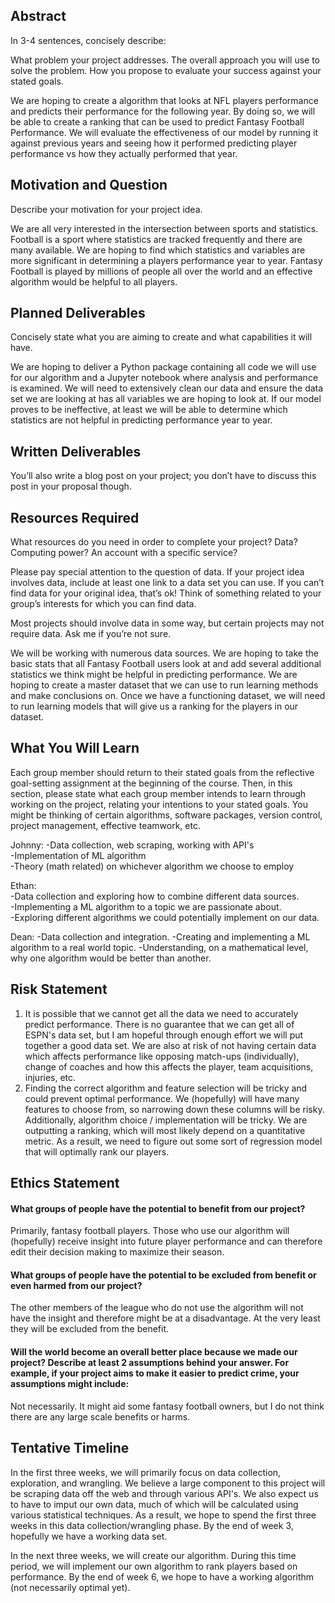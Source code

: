 ## Abstract
In 3-4 sentences, concisely describe:

What problem your project addresses.
The overall approach you will use to solve the problem.
How you propose to evaluate your success against your stated goals.

We are hoping to create a algorithm that looks at NFL players performance and predicts their performance for the following year. By doing so, we will be able to create a ranking that can be used to predict Fantasy Football Performance. We will evaluate the effectiveness of our model by running it against previous years and seeing how it performed predicting player performance vs how they actually performed that year.

## Motivation and Question
Describe your motivation for your project idea.

We are all very interested in the intersection between sports and statistics. Football is a sport where statistics are tracked frequently and there are many available. We are hoping to find which statistics and variables are more significant in determining a players performance year to year. Fantasy Football is played by millions of people all over the world and an effective algorithm would be helpful to all players.

## Planned Deliverables
Concisely state what you are aiming to create and what capabilities it will have.

We are hoping to deliver a Python package containing all code we will use for our algorithm and a Jupyter notebook where analysis and performance is examined. We will need to extensively clean our data and ensure the data set we are looking at has all variables we are hoping to look at. If our model proves to be ineffective, at least we will be able to determine which statistics are not helpful in predicting performance year to year.

## Written Deliverables
You’ll also write a blog post on your project; you don’t have to discuss this post in your proposal though.

## Resources Required
What resources do you need in order to complete your project? Data? Computing power? An account with a specific service?

Please pay special attention to the question of data. If your project idea involves data, include at least one link to a data set you can use. If you can’t find data for your original idea, that’s ok! Think of something related to your group’s interests for which you can find data.

Most projects should involve data in some way, but certain projects may not require data. Ask me if you’re not sure.

We will be working with numerous data sources. We are hoping to take the basic stats that all Fantasy Football users look at and add several additional statistics we think might be helpful in predicting performance. We are hoping to create a master dataset that we can use to run learning methods and make conclusions on. Once we have a functioning dataset, we will need to run learning models that will give us a ranking for the players in our dataset.

## What You Will Learn
Each group member should return to their stated goals from the reflective goal-setting assignment at the beginning of the course. Then, in this section, please state what each group member intends to learn through working on the project, relating your intentions to your stated goals. You might be thinking of certain algorithms, software packages, version control, project management, effective teamwork, etc.

Johnny:
-Data collection, web scraping, working with API's  
-Implementation of ML algorithm  
-Theory (math related) on whichever algorithm we choose to employ  

Ethan:  
-Data collection and exploring how to combine different data sources.  
-Implementing a ML algorithm to a topic we are passionate about.  
-Exploring different algorithms we could potentially implement on our data.

Dean:
-Data collection and integration.
-Creating and implementing a ML algorithm to a real world topic.
-Understanding, on a mathematical level, why one algorithm would be better than another.


## Risk Statement

1. It is possible that we cannot get all the data we need to accurately predict performance. There is no guarantee that we can get all of ESPN's data set, but I am hopeful through enough effort we will put together a good data set. We are also at risk of not having certain data which affects performance like opposing match-ups (individually), change of coaches and how this affects the player, team acquisitions, injuries, etc.
2. Finding the correct algorithm and feature selection will be tricky and could prevent optimal performance. We (hopefully) will have many features to choose from, so narrowing down these columns will be risky. Additionally, algorithm choice / implementation will be tricky. We are outputting a ranking, which will most likely depend on a quantitative metric. As a result, we need to figure out some sort of regression model that will optimally rank our players.

## Ethics Statement

#### What groups of people have the potential to benefit from our project?

Primarily, fantasy football players. Those who use our algorithm will (hopefully) receive insight into future player performance and can therefore edit their decision making to maximize their season.

#### What groups of people have the potential to be excluded from benefit or even harmed from our project?

The other members of the league who do not use the algorithm will not have the insight and therefore might be at a disadvantage. At the very least they will be excluded from the benefit.

#### Will the world become an overall better place because we made our project? Describe at least 2 assumptions behind your answer. For example, if your project aims to make it easier to predict crime, your assumptions might include:

Not necessarily. It might aid some fantasy football owners, but I do not think there are any large scale benefits or harms. 

## Tentative Timeline

In the first three weeks, we will primarily focus on data collection, exploration, and wrangling. We believe a large component to this project will be scraping data off the web and through various API's. We also expect us to have to imput our own data, much of which will be calculated using various statistical techniques. As a result, we hope to spend the first three weeks in this data collection/wrangling phase. By the end of week 3, hopefully we have a working data set.

In the next three weeks, we will create our algorithm. During this time period, we will implement our own algorithm to rank players based on performance. By the end of week 6, we hope to have a working algorithm (not necessarily optimal yet).